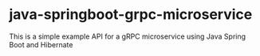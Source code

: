 # java-springboot-grpc-microservice
This is a simple example API for a gRPC microservice using Java Spring Boot and Hibernate
